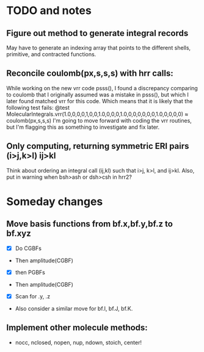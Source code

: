 # TODO and notes

## Figure out method to generate integral records
May have to generate an indexing array that points to the
different shells, primitive, and contracted functions.

## Reconcile coulomb(px,s,s,s) with hrr calls: 
While working on the new vrr code psss(), I found a discrepancy comparing to coulomb 
that I originally assumed was a mistake in psss(), but which I later found matched
vrr for this code. Which means that it is likely that the following test fails:
@test MolecularIntegrals.vrr(1.0,0,0,0,1,0,0,1.0,0,0,0,1.0,0,0,0,0,0,0,1.0,0,0,0,0) ≈ coulomb(px,s,s,s)
I'm going to move forward with coding the vrr routines, but I'm flagging this as
something to investigate and fix later.

## Only computing, returning symmetric ERI pairs (i>j,k>l) ij>kl
Think about ordering an integral call (ij,kl) such that i>j, k>l, and ij>kl.
Also, put in warning when bsh>ash or dsh>csh in hrr2?


# Someday changes
## Move basis functions from bf.x,bf.y,bf.z to bf.xyz
- [X] Do CGBFs 
- Then amplitude(CGBF)
- [X] then PGBFs
- Then amplitude(CGBF)
- [X] Scan for .y, .z
- Also consider a similar move for bf.I, bf.J, bf.K.

## Implement other molecule methods:
- nocc, nclosed, nopen, nup, ndown, stoich, center!

